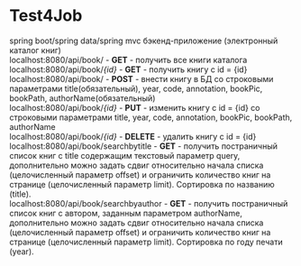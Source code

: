 # Test4Job
spring boot/spring data/spring mvc бэкенд-приложение (электронный каталог книг)<br>
localhost:8080/api/book/ - <b>GET</b> - получить все книги каталога<br>
localhost:8080/api/book/<i>{id}</i> - <b>GET</b> - получить книгу с id = {id}<br>
localhost:8080/api/book/ - <b>POST</b> - внести книгу в БД со строковыми параметрами title(обязательный), year, code, annotation, bookPic, bookPath, authorName(обязательный)<br>
localhost:8080/api/book/<i>{id}</i> - <b>PUT</b> - изменить книгу с id = {id} со строковыми параметрами title, year, code, annotation, bookPic, bookPath, authorName<br>
localhost:8080/api/book/<i>{id}</i> - <b>DELETE</b> - удалить книгу с id = {id}<br>
localhost:8080/api/book/searchbytitle - <b>GET</b> - получить постраничный список книг с title содержащим текстовый параметр query, дополнительно можно задать сдвиг относительно начала списка (целочисленный параметр offset) и ограничить количество книг на странице (целочисленный параметр limit). Сортировка по названию (title).<br>
localhost:8080/api/book/searchbyauthor - <b>GET</b> - получить постраничный список книг с автором, заданным параметром authorName, дополнительно можно задать сдвиг относительно начала списка (целочисленный параметр offset) и ограничить количество книг на странице (целочисленный параметр limit). Сортировка по году печати (year).<br>
